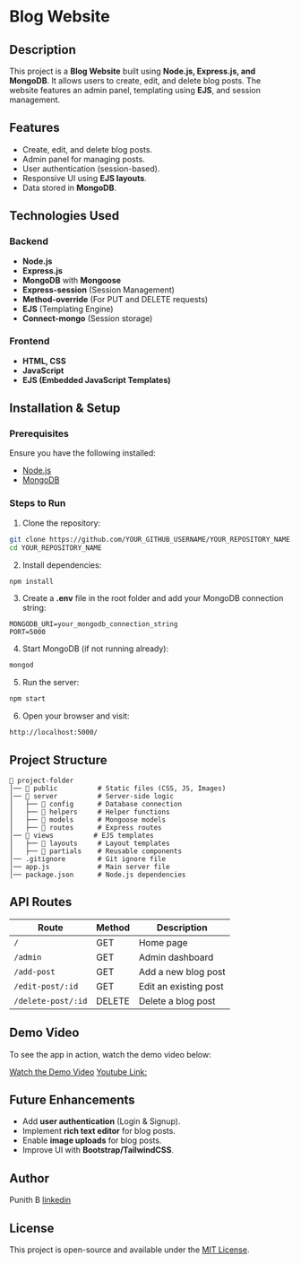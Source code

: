 # Blog Website

## Description
This project is a **Blog Website** built using **Node.js, Express.js, and MongoDB**. It allows users to create, edit, and delete blog posts. The website features an admin panel, templating using **EJS**, and session management.

## Features
- Create, edit, and delete blog posts.
- Admin panel for managing posts.
- User authentication (session-based).
- Responsive UI using **EJS layouts**.
- Data stored in **MongoDB**.

## Technologies Used
### Backend
- **Node.js**
- **Express.js**
- **MongoDB** with **Mongoose**
- **Express-session** (Session Management)
- **Method-override** (For PUT and DELETE requests)
- **EJS** (Templating Engine)
- **Connect-mongo** (Session storage)

### Frontend
- **HTML, CSS**
- **JavaScript**
- **EJS (Embedded JavaScript Templates)**

## Installation & Setup
### Prerequisites
Ensure you have the following installed:
- [Node.js](https://nodejs.org/)
- [MongoDB](https://www.mongodb.com/)

### Steps to Run
1. Clone the repository:
```sh
git clone https://github.com/YOUR_GITHUB_USERNAME/YOUR_REPOSITORY_NAME.git
cd YOUR_REPOSITORY_NAME
```
2. Install dependencies:
```sh
npm install
```
3. Create a **.env** file in the root folder and add your MongoDB connection string:
```env
MONGODB_URI=your_mongodb_connection_string
PORT=5000
```
4. Start MongoDB (if not running already):
```sh
mongod
```
5. Run the server:
```sh
npm start
```
6. Open your browser and visit:
```
http://localhost:5000/
```

## Project Structure
```
📁 project-folder
│── 📁 public          # Static files (CSS, JS, Images)
│── 📁 server          # Server-side logic
│   ├── 📁 config      # Database connection
│   ├── 📁 helpers     # Helper functions
│   ├── 📁 models      # Mongoose models
│   ├── 📁 routes      # Express routes
│── 📁 views          # EJS templates
│   ├── 📁 layouts     # Layout templates
│   ├── 📁 partials    # Reusable components
│── .gitignore        # Git ignore file
│── app.js            # Main server file
│── package.json      # Node.js dependencies
```

## API Routes
| Route       | Method | Description |
|------------|--------|-------------|
| `/`        | GET    | Home page |
| `/admin`   | GET    | Admin dashboard |
| `/add-post`| GET    | Add a new blog post |
| `/edit-post/:id` | GET | Edit an existing post |
| `/delete-post/:id` | DELETE | Delete a blog post |

## Demo Video
To see the app in action, watch the demo video below:

[Watch the Demo Video](https://github.com/Punith-b2004/blogerbsite-anti-hero-s-blog/raw/main/public/blog.mp4)
[Youtube Link:](https://youtu.be/Ryik-Z5ve1Y?si=vej1BiKUmS7LMioW)

## Future Enhancements
- Add **user authentication** (Login & Signup).
- Implement **rich text editor** for blog posts.
- Enable **image uploads** for blog posts.
- Improve UI with **Bootstrap/TailwindCSS**.

## Author 
Punith B
[linkedin](https://www.linkedin.com/in/punith-b-aa264b282/)

## License
This project is open-source and available under the [MIT License](LICENSE).

